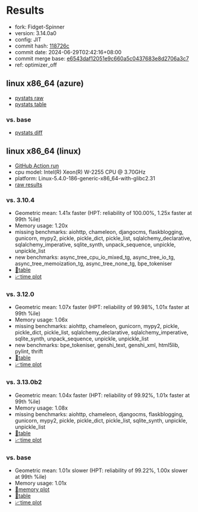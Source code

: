 # Results

- fork: Fidget-Spinner
- version: 3.14.0a0
- config: JIT
- commit hash: [118726c](https://github.com/Fidget%2dSpinner/cpython/commit/118726c)
- commit date: 2024-06-29T02:42:16+08:00
- commit merge base: [e6543daf12051e9c660a5c0437683e8d2706a3c7](https://github.com/Fidget%2dSpinner/cpython/commit/e6543daf12051e9c660a5c0437683e8d2706a3c7)
- ref: optimizer_off

## linux x86_64 (azure)

- [pystats raw](bm-20240629-azure-x86_64-Fidget%252dSpinner-optimizer_off-3.14.0a0-118726c-pystats.json)
- [pystats table](bm-20240629-azure-x86_64-Fidget%252dSpinner-optimizer_off-3.14.0a0-118726c-pystats.md)

### vs. base

- [pystats diff](bm-20240629-azure-x86_64-Fidget%252dSpinner-optimizer_off-3.14.0a0-118726c-pystats-vs-base.md)

## linux x86_64 (linux)

- [GitHub Action run](https://github.com/faster-cpython/benchmarking/actions/runs/9747898420)
- cpu model: Intel(R) Xeon(R) W-2255 CPU @ 3.70GHz
- platform: Linux-5.4.0-186-generic-x86_64-with-glibc2.31
- [raw results](bm-20240629-linux-x86_64-Fidget%252dSpinner-optimizer_off-3.14.0a0-118726c.json)

### vs. 3.10.4

- Geometric mean: 1.41x faster (HPT: reliability of 100.00%, 1.25x faster at 99th %ile)
- Memory usage: 1.20x
- missing benchmarks: aiohttp, chameleon, djangocms, flaskblogging, gunicorn, mypy2, pickle, pickle_dict, pickle_list, sqlalchemy_declarative, sqlalchemy_imperative, sqlite_synth, unpack_sequence, unpickle, unpickle_list
- new benchmarks: async_tree_cpu_io_mixed_tg, async_tree_io_tg, async_tree_memoization_tg, async_tree_none_tg, bpe_tokeniser
- [📄table](bm-20240629-linux-x86_64-Fidget%252dSpinner-optimizer_off-3.14.0a0-118726c-vs-3.10.4.md)
- [📈time plot](bm-20240629-linux-x86_64-Fidget%252dSpinner-optimizer_off-3.14.0a0-118726c-vs-3.10.4.svg)

### vs. 3.12.0

- Geometric mean: 1.07x faster (HPT: reliability of 99.98%, 1.01x faster at 99th %ile)
- Memory usage: 1.06x
- missing benchmarks: aiohttp, chameleon, gunicorn, mypy2, pickle, pickle_dict, pickle_list, sqlalchemy_declarative, sqlalchemy_imperative, sqlite_synth, unpack_sequence, unpickle, unpickle_list
- new benchmarks: bpe_tokeniser, genshi_text, genshi_xml, html5lib, pylint, thrift
- [📄table](bm-20240629-linux-x86_64-Fidget%252dSpinner-optimizer_off-3.14.0a0-118726c-vs-3.12.0.md)
- [📈time plot](bm-20240629-linux-x86_64-Fidget%252dSpinner-optimizer_off-3.14.0a0-118726c-vs-3.12.0.svg)

### vs. 3.13.0b2

- Geometric mean: 1.04x faster (HPT: reliability of 99.92%, 1.01x faster at 99th %ile)
- Memory usage: 1.08x
- missing benchmarks: aiohttp, chameleon, djangocms, flaskblogging, gunicorn, mypy2, pickle, pickle_dict, pickle_list, sqlite_synth, unpickle, unpickle_list
- [📄table](bm-20240629-linux-x86_64-Fidget%252dSpinner-optimizer_off-3.14.0a0-118726c-vs-3.13.0b2.md)
- [📈time plot](bm-20240629-linux-x86_64-Fidget%252dSpinner-optimizer_off-3.14.0a0-118726c-vs-3.13.0b2.svg)

### vs. base

- Geometric mean: 1.01x slower (HPT: reliability of 99.22%, 1.00x slower at 99th %ile)
- Memory usage: 1.01x
- [🧠memory plot](bm-20240629-linux-x86_64-Fidget%252dSpinner-optimizer_off-3.14.0a0-118726c-vs-base-mem.svg)
- [📄table](bm-20240629-linux-x86_64-Fidget%252dSpinner-optimizer_off-3.14.0a0-118726c-vs-base.md)
- [📈time plot](bm-20240629-linux-x86_64-Fidget%252dSpinner-optimizer_off-3.14.0a0-118726c-vs-base.svg)

